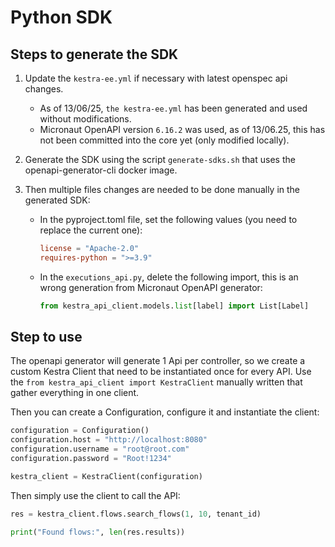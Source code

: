 # Python SDK

## Steps to generate the SDK

1. Update the `kestra-ee.yml` if necessary with latest openspec api changes.

   - As of 13/06/25, `the kestra-ee.yml` has been generated and used without modifications.
   - Micronaut OpenAPI version `6.16.2` was used, as of 13/06.25, this has not been committed into the core yet (only modified locally).
2. Generate the SDK using the script `generate-sdks.sh` that uses the openapi-generator-cli docker image.

3. Then multiple files changes are needed to be done manually in the generated SDK:
   - In the pyproject.toml file, set the following values (you need to replace the current one):
     ```toml
     license = "Apache-2.0"
     requires-python = ">=3.9"
     ```
   - In the `executions_api.py`, delete the following import, this is an wrong generation from Micronaut OpenAPI generator:
     ```python
     from kestra_api_client.models.list[label] import List[Label]
     ```

## Step to use

The openapi generator will generate 1 Api per controller, so we create a custom Kestra Client that need to be instantiated once for every API.
Use the `from kestra_api_client import KestraClient` manually written that gather everything in one client.

Then you can create a Configuration, configure it and instantiate the client:
```python
configuration = Configuration()
configuration.host = "http://localhost:8080"
configuration.username = "root@root.com"
configuration.password = "Root!1234"

kestra_client = KestraClient(configuration)
```

Then simply use the client to call the API:

```python
res = kestra_client.flows.search_flows(1, 10, tenant_id)

print("Found flows:", len(res.results))
```